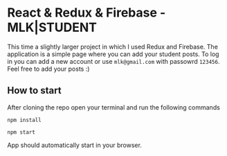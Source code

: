 # React & Redux & Firebase - MLK|STUDENT

This time a slightly larger project in which I used Redux and Firebase. The application is a simple page where you can add your student posts.
To log in you can add a new account or use `mlk@gmail.com` with passowrd `123456`.
Feel free to add your posts :) 


## How to start

After cloning the repo open your terminal and run the following commands

`npm install`

`npm start`

App should automatically start in your browser.
